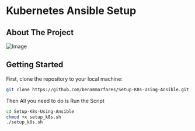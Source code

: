 # Kubernetes Ansible Setup
## About The Project
![Image](https://github.com/user-attachments/assets/84c65343-71b5-413f-8af4-5171cd7ea05f)<br>
## Getting Started

First, clone the repository to your local machine:

```bash
git clone https://github.com/benammarfares/Setup-K8s-Using-Ansible.git
```
Then All you need to do is Run the Script

```bash
cd Setup-K8s-Using-Ansible
chmod +x setup_k8s.sh
./setup_k8s.sh
````
